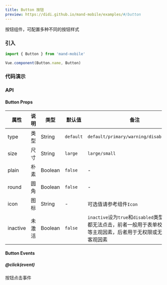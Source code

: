 ```yaml
---
title: Button 按钮
preview: https://didi.github.io/mand-mobile/examples/#/button
---
```


按钮组件，可配置多种不同的按钮样式

### 引入

```javascript
import { Button } from 'mand-mobile'

Vue.component(Button.name, Button)
```

### 代码演示
<!-- DEMO -->

### API

#### Button Props
|属性 | 说明 | 类型 | 默认值 | 备注 |
|----|-----|------|------ |------|
|type|类型|String|`default`|`default/primary/warning/disabled/link`|
|size|尺寸|String|`large`|`large/small`|
|plain|朴素|Boolean|`false`|-|
|round|圆角|Boolean|`false`|-|
|icon|图标|String|-|可选值请参考组件`Icon`|
|inactive|未激活|Boolean|`false`|`inactive`设为`true`和`disabled`类型的按钮都无法点击，前者一般用于表单校验无效等主观因素，后者用于无权限或无库存等客观因素|

#### Button Events

##### @click(event)
按钮点击事件
